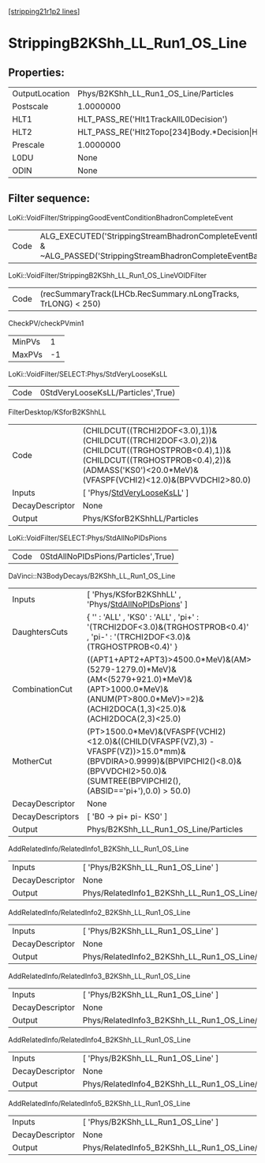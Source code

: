 [[stripping21r1p2 lines]](./stripping21r1p2-index)

# StrippingB2KShh_LL_Run1_OS_Line

## Properties:

|                |                                                                   |
|----------------|-------------------------------------------------------------------|
| OutputLocation | Phys/B2KShh_LL_Run1_OS_Line/Particles                             |
| Postscale      | 1.0000000                                                         |
| HLT1           | HLT_PASS_RE('Hlt1TrackAllL0Decision')                             |
| HLT2           | HLT_PASS_RE('Hlt2Topo[234]Body.\*Decision\|Hlt2IncPhiDecision') |
| Prescale       | 1.0000000                                                         |
| L0DU           | None                                                              |
| ODIN           | None                                                              |

## Filter sequence:

LoKi::VoidFilter/StrippingGoodEventConditionBhadronCompleteEvent

|      |                                                                                                                          |
|------|--------------------------------------------------------------------------------------------------------------------------|
| Code | ALG_EXECUTED('StrippingStreamBhadronCompleteEventBadEvent') & ~ALG_PASSED('StrippingStreamBhadronCompleteEventBadEvent') |

LoKi::VoidFilter/StrippingB2KShh_LL_Run1_OS_LineVOIDFilter

|      |                                                               |
|------|---------------------------------------------------------------|
| Code | (recSummaryTrack(LHCb.RecSummary.nLongTracks, TrLONG) \< 250) |

CheckPV/checkPVmin1

|        |     |
|--------|-----|
| MinPVs | 1   |
| MaxPVs | -1  |

LoKi::VoidFilter/SELECT:Phys/StdVeryLooseKsLL

|      |                                    |
|------|------------------------------------|
| Code | 0StdVeryLooseKsLL/Particles',True) |

FilterDesktop/KSforB2KShhLL

|                 |                                                                                                                                                                                                    |
|-----------------|----------------------------------------------------------------------------------------------------------------------------------------------------------------------------------------------------|
| Code            | (CHILDCUT((TRCHI2DOF\<3.0),1))&(CHILDCUT((TRCHI2DOF\<3.0),2))&(CHILDCUT((TRGHOSTPROB\<0.4),1))&(CHILDCUT((TRGHOSTPROB\<0.4),2))&(ADMASS('KS0')\<20.0\*MeV)&(VFASPF(VCHI2)\<12.0)&(BPVVDCHI2\>80.0) |
| Inputs          | [ 'Phys/[StdVeryLooseKsLL](./stripping21r1p2-commonparticles-stdverylooseksll)' ]                                                                                                                |
| DecayDescriptor | None                                                                                                                                                                                               |
| Output          | Phys/KSforB2KShhLL/Particles                                                                                                                                                                       |

LoKi::VoidFilter/SELECT:Phys/StdAllNoPIDsPions

|      |                                     |
|------|-------------------------------------|
| Code | 0StdAllNoPIDsPions/Particles',True) |

DaVinci::N3BodyDecays/B2KShh_LL_Run1_OS_Line

|                  |                                                                                                                                                                                                 |
|------------------|-------------------------------------------------------------------------------------------------------------------------------------------------------------------------------------------------|
| Inputs           | [ 'Phys/KSforB2KShhLL' , 'Phys/[StdAllNoPIDsPions](./stripping21r1p2-commonparticles-stdallnopidspions)' ]                                                                                    |
| DaughtersCuts    | { '' : 'ALL' , 'KS0' : 'ALL' , 'pi+' : '(TRCHI2DOF\<3.0)&(TRGHOSTPROB\<0.4)' , 'pi-' : '(TRCHI2DOF\<3.0)&(TRGHOSTPROB\<0.4)' }                                                                  |
| CombinationCut   | ((APT1+APT2+APT3)\>4500.0\*MeV)&(AM\>(5279-1279.0)\*MeV)&(AM\<(5279+921.0)\*MeV)&(APT\>1000.0\*MeV)&(ANUM(PT\>800.0\*MeV)\>=2)&(ACHI2DOCA(1,3)\<25.0)&(ACHI2DOCA(2,3)\<25.0)                    |
| MotherCut        | (PT\>1500.0\*MeV)&(VFASPF(VCHI2)\<12.0)&((CHILD(VFASPF(VZ),3) - VFASPF(VZ))\>15.0\*mm)&(BPVDIRA\>0.9999)&(BPVIPCHI2()\<8.0)&(BPVVDCHI2\>50.0)&(SUMTREE(BPVIPCHI2(),(ABSID=='pi+'),0.0) \> 50.0) |
| DecayDescriptor  | None                                                                                                                                                                                            |
| DecayDescriptors | [ 'B0 -\> pi+ pi- KS0' ]                                                                                                                                                                      |
| Output           | Phys/B2KShh_LL_Run1_OS_Line/Particles                                                                                                                                                           |

AddRelatedInfo/RelatedInfo1_B2KShh_LL_Run1_OS_Line

|                 |                                                    |
|-----------------|----------------------------------------------------|
| Inputs          | [ 'Phys/B2KShh_LL_Run1_OS_Line' ]                |
| DecayDescriptor | None                                               |
| Output          | Phys/RelatedInfo1_B2KShh_LL_Run1_OS_Line/Particles |

AddRelatedInfo/RelatedInfo2_B2KShh_LL_Run1_OS_Line

|                 |                                                    |
|-----------------|----------------------------------------------------|
| Inputs          | [ 'Phys/B2KShh_LL_Run1_OS_Line' ]                |
| DecayDescriptor | None                                               |
| Output          | Phys/RelatedInfo2_B2KShh_LL_Run1_OS_Line/Particles |

AddRelatedInfo/RelatedInfo3_B2KShh_LL_Run1_OS_Line

|                 |                                                    |
|-----------------|----------------------------------------------------|
| Inputs          | [ 'Phys/B2KShh_LL_Run1_OS_Line' ]                |
| DecayDescriptor | None                                               |
| Output          | Phys/RelatedInfo3_B2KShh_LL_Run1_OS_Line/Particles |

AddRelatedInfo/RelatedInfo4_B2KShh_LL_Run1_OS_Line

|                 |                                                    |
|-----------------|----------------------------------------------------|
| Inputs          | [ 'Phys/B2KShh_LL_Run1_OS_Line' ]                |
| DecayDescriptor | None                                               |
| Output          | Phys/RelatedInfo4_B2KShh_LL_Run1_OS_Line/Particles |

AddRelatedInfo/RelatedInfo5_B2KShh_LL_Run1_OS_Line

|                 |                                                    |
|-----------------|----------------------------------------------------|
| Inputs          | [ 'Phys/B2KShh_LL_Run1_OS_Line' ]                |
| DecayDescriptor | None                                               |
| Output          | Phys/RelatedInfo5_B2KShh_LL_Run1_OS_Line/Particles |
